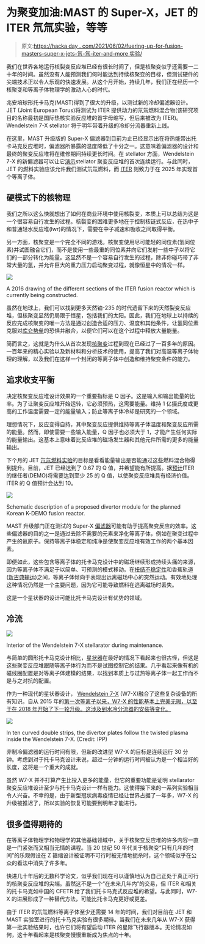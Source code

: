 # 为聚变加油:MAST 的 Super-X，JET 的 ITER 氘氚实验，等等

> 原文:[https://hacka day . com/2021/06/02/fuering-up-for-fusion-masters-super-x-jets-氘-氚-iter-and-more 实验/](https://hackaday.com/2021/06/02/fueling-up-for-fusion-masts-super-x-jets-deuterium-tritium-experiments-for-iter-and-more/)

我们在世界各地运行核裂变反应堆已经有很长时间了，但是核聚变似乎还需要一二十年的时间。虽然没有人能预测我们何时能达到持续核聚变的目标，但测试硬件的尖端技术正以令人乐观的快速发展。从这个月开始，持续几年，我们正在经历一个核聚变和等离子体物理学的激动人心的时代。

兆安培球形托卡马克(MAST)得到了很大的升级，以测试新的冷却偏滤器设计。JET (Joint European Torus)将测试为 ITER 提供动力的氘氚燃料混合物(该研究项目的名称最初是国际热核实验反应堆的首字母缩写，但后来被改为 ITER)。Wendelstein 7-X stellator 将于明年带着升级的冷却分流器重新上线。

在这里，MAST 升级版的 Super-X 偏滤器到目前为止已经显示出在将热能带出托卡马克反应堆时，偏滤器所暴露的温度降低了十分之一。这意味着偏滤器的设计和最终的聚变反应堆将在维修期间持续更长时间。在 stellator 方面，Wendelstein 7-X 的新偏滤器可以让它[演示](https://www.ipp.mpg.de/4828222/01_20)stellator 聚变反应堆的首次连续运行。与此同时，JET 的燃料实验应该允许我们测试氘氚燃料，而 [ITER](https://en.wikipedia.org/wiki/ITER) 则致力于在 2025 年实现首个等离子体。

## 硬模式下的核物理

我们之所以这么快就想出了如何在商业环境中使用核裂变，本质上可以总结为这是一个很容易自行发生的过程。核裂变的困难更多地在于控制核链式反应，在热中子和普通轻水反应堆(lwr)的情况下，需要在中子减速和吸收之间取得平衡。

另一方面，核聚变是一个完全不同的游戏。核聚变使用尽可能轻的同位素(氢同位素)并试图融合它们，而不是使用一些最重的同位素并向它们发射一些中子以将它们的一部分转化为能量。这显然不是一个容易自行发生的过程，除非你碰巧带了非常大量的氢，并允许巨大的重力压力启动聚变过程，就像恒星中的情况一样。

[![](../Images/4e087bc07e4d11b097a15537281a185e.png)](https://hackaday.com/wp-content/uploads/2021/05/ITER_Tokamak_and_Plant_Systems_2016_41783636452.jpg)

A 2016 drawing of the different sections of the ITER fusion reactor which is currently being constructed.

虽然在地球上，我们可以找到更多天然铀-235 的时代遗留下来的天然裂变反应堆，但核聚变显然仍局限于恒星，包括我们的太阳。因此，我们在地球上以持续的反应完成核聚变的唯一方法是通过创造合适的压力、温度和其他条件，让氢同位素克服对[库仑势垒](https://en.wikipedia.org/wiki/Coulomb_force)的恐惧并融合，以便它们可以在这个过程中释放大量能量。

简而言之，这就是为什么从首次发现[核聚变](https://en.wikipedia.org/wiki/Nuclear_fusion)过程到现在已经过了一百多年的原因。一百年来的精心实验以及新材料和分析技术的使用，提高了我们对高温等离子体物理的理解，以及我们在这样一个封闭的等离子体中创造和维持聚变条件的能力。

## 追求收支平衡

决定核聚变反应堆设计效果的一个重要指标是 Q 因子。这是输入和输出能量的比率。为了让聚变反应堆开始运转，它必须预热，这需要能量。维持 1 亿摄氏度或更高的工作温度需要一定的能量输入；防止等离子体冷却是研究的一个领域。

理想情况下，反应变得自持，其中聚变反应提供维持等离子体温度和聚变反应所需的能量。然而，即使需要一些输入能量，Q 因子也必须大于 1，才能产生任何实际的能量输出。这基本上意味着比反应堆的磁场发生器和其他元件所需的更多的能量输出。

下个月的 JET [氘氚燃料实验](https://www.nature.com/articles/d41586-021-00408-1)的目标是看看能量输出是否能通过这些燃料混合物得到提升。目前，JET 已经达到了 0.67 的 Q 值，并希望能有所提高。据[预计](https://www.theengineer.co.uk/beyond-iter-next-steps-in-fusion-power/)ITER 的继任者(DEMO)将需要达到至少 25 的 Q 值，以使聚变反应堆具有经济价值。ITER 的 Q 值预计会达到 10。

[![](../Images/ceab507fdb89ec10f690932a849898f5.png)](https://hackaday.com/wp-content/uploads/2021/05/K-DEMO_divertor_module.jpg)

Schematic description of a proposed divertor module for the planned Korean K-DEMO fusion reactor.

MAST 升级部门正在测试的 Super-X [偏滤器](https://en.wikipedia.org/wiki/Divertor)可能有助于提高聚变反应的效率。这些偏滤器的目的之一是通过去除不需要的元素来净化等离子体，例如在聚变过程中产生的氦原子。保持等离子体稳定和纯净是使聚变反应堆有效工作的两个基本因素。

即便如此，这些包含等离子体的托卡马克设计中的磁场继续形成持续头痛的来源，因为等离子体不满足于以简单、可预测的模式移动。在[扭结不稳定性](https://en.wikipedia.org/wiki/Kink_instability)和香蕉轨道([新古典输运](https://en.wikipedia.org/wiki/Neoclassical_transport))之间，等离子体倾向于表现出远离磁场中心的突然运动。有效地处理这种情况仍然是一个主要问题，因为它可能导致燃料在逃离磁场时丢失。

这是一个星状器的设计可能比托卡马克设计有优势的领域。

## 冷流

[![](../Images/ec3b3866ce6471f6681aaccec2a276df.png)](https://hackaday.com/wp-content/uploads/2021/05/Interior_of_W7-X_stellarator.jpg)

Interior of the Wendelstein 7-X stellarator during maintenance.

与简单的圆形托卡马克设计相比，[星状器](https://en.wikipedia.org/wiki/Stellarator)在最好的情况下看起来也很古怪，但这是这些聚变反应堆跟随等离子体行为而不是试图控制它的结果。几乎看起来像有机的磁线圈配置是对等离子体建模的结果，以找到本质上与过热等离子体一起工作而不是与之对抗的配置。

作为一种现代的星状器设计， [Wendelstein 7-X](https://en.wikipedia.org/wiki/Wendelstein_7-X) (W7-X)融合了这些复杂设备的所有知识。自从 2015 年的[第一次等离子以来，W7-X 的性能基本上完美无瑕，以至于在 2018 年开始了下一轮升级。这涉及到水冷分流器的安装等变化。](https://www.ipp.mpg.de/17019/meilensteine)

[![](../Images/a5fee67d6926a480423a6efc067c92ae.png)](https://hackaday.com/wp-content/uploads/2021/05/wendelstein_7-x_divertor_plates.jpg)

In ten curved double strips, the divertor plates follow the twisted plasma inside the Wendelstein 7-X. (Credit: IPP)

非制冷偏滤器的运行时间有限，但新的改进型 W7-X 的目标是连续运行 30 分钟。考虑到对于托卡马克设计来说，超过一分钟的运行时间被认为是一个相当好的长度，这将是一个重大的成就。

虽然 W7-X 并不打算产生比投入更多的能量，但它的重要功能是证明 stellarator 聚变反应堆设计至少与托卡马克设计一样有能力。这使得接下来的一系列实验相当令人兴奋。不幸的是，由于新型冠状病毒疫情已经让世界占据了一年多，W7-X 的升级被推迟了，所以实验的恢复可能要到明年才能进行。

## 很多值得期待的

在等离子体物理学和物理学的其他基础领域中，关于核聚变反应堆的许多内容一直是一门紧张而又相当无情的课程。当 20 世纪 50 年代关于核聚变“只有几年的时间”的乐观假设在 Z 箍缩设计被证明不可行时被无情地扼杀时，这个领域似乎在公众的看法中消失了许多年。

快进几十年后的无数科学论文，似乎我们现在可以谨慎地认为自己正处于真正可行的核聚变反应堆的尖端。虽然这不是一个“在未来几年内”的交易，但 ITER 和相关的托卡马克如中国的 CFETR 给了我们托卡马克式反应堆的希望。与此同时，W7-X 的进展形成了一种替代方法，可能比托卡马克更好或更差。

由于 ITER 的氘氚燃料等离子体至少还需要 14 年的时间，我们对目前在 JET 和 MAST 实验室进行的托卡马克实验有很多期待。当我们在未来几年从 W7-X 获得第一批实验结果时，也许它们将有望启动 ITER 的星际飞行器版本。无论情况如何，这十年看起来是核聚变慢慢重新成为焦点的十年。